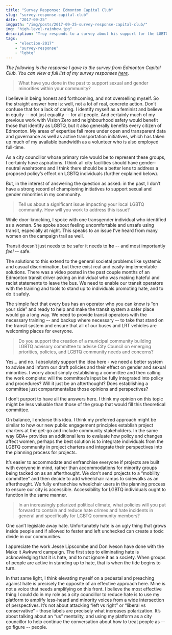 ```yaml
---
title: "Survey Response: Edmonton Capital Club"
slug: "survey-response-capital-club"
date: "2017-09-25"
imgpath: "/img/posts/2017-09-25-survey-response-capital-club/"
img: "high-level-rainbow.jpg"
description: "Troy responds to a survey about his support for the LGBTQ community"
tags: 
    - "election-2017"
    - "survey-response"
    - "lgbtq"
---
```


*The following is the response I gave to the survey from Edmonton Capital Club. You can view a full list of my survey responses [here](/survey-responses).*

> What have you done in the past to support sexual and gender minorities within your community?

I believe in being honest and forthcoming, and not overselling myself. So the straight answer here is: well, not a lot of real, concrete action. Don’t confuse that for a lack of caring. I identify myself as a feminist and believe in equity -- not just equality -- for all people. And certainly much of my previous work with Vision Zero and neighbourhood safety would benefit those that identify as LGBTQ, but it also generally benefits every citizen of Edmonton. My areas of expertise fall more under open and transparent data and governance as well as active transportation initiatives, which has taken up much of my available bandwidth as a volunteer who is also employed full-time.

As a city councillor whose primary role would be to represent these groups, I certainly have aspirations. I think all city facilities should have gender-neutral washrooms and I think there should be a better lens to address a proposed policy’s effect on LGBTQ individuals (further explained below).

But, in the interest of answering the question as asked: in the past, I don’t have a strong record of championing initiatives to support sexual and gender minorities in my community.

> Tell us about a significant issue impacting your local LGBTQ community. How will you work to address this issue?

While door-knocking, I spoke with one transgender individual who identified as a woman. She spoke about feeling uncomfortable and unsafe using transit, especially at night. This speaks to an issue I’ve heard from many women on the campaign trail as well.

Transit doesn’t just needs to be safer it needs to **be** -- and most importantly *feel* -- safe.

The solutions to this extend to the general societal problems like systemic and casual discrimination, but there exist real and easily-implementable solutions. There was a video posted in the past couple months of an Edmonton transit driver asking an individual who was making hateful and racist statements to leave the bus. We need to enable our transit operators with the training and tools to stand up to individuals promoting hate, and to do it safely.

The simple fact that every bus has an operator who you can know is “on your side” and ready to help and make the transit system a safer place would go a long way. We need to provide transit operators with the necessary training -- and backup where necessary -- to take that stand on the transit system and ensure that all of our buses and LRT vehicles are welcoming places for everyone.

> Do you support the creation of a municipal community building LGBTQ advisory committee to advise City Council on emerging
  priorities, policies, and LGBTQ community needs and concerns?

Yes… and no. I absolutely support the idea here - we need a better system to advise and inform our draft policies and their
effect on gender and sexual minorities. I worry about simply establishing a committee and then calling the work complete:
will the committee’s input be fully integrated into policy and procedures? Will it just be an afterthought? Does establishing
a committee just compartmentalize those opinions and perspectives?

I don’t purport to have all the answers here. I think my opinion on this topic might be less valuable than those of the
group that would fill this theoretical committee.

On balance, I endorse this idea. I think my preferred approach might be similar to how our new public engagement principles
establish project charters at the get-go and include community stakeholders. In the same way GBA+ provides an additional
lens to evaluate how policy and changes affect women, perhaps the best solution is to integrate individuals from the LGBTQ
community in project charters and integrate their perspectives into the planning process for projects.

It’s easier to accommodate and enfranchise everyone if projects are built with everyone in mind, rather than accommodations
for minority groups being tacked on as an afterthought. We don’t send projects to a “mobility committee” and then decide
to add wheelchair ramps to sidewalks as an afterthought. We fully enfranchise wheelchair users in the planning process
to ensure our city is accessible. Accessibility for LGBTQ individuals ought to function in the same manner.


> In an increasingly polarized political climate, what policies will you put forward to contain and reduce hate crimes and hate incidents in general and specifically for
  LGBTQ community members?

One can’t legislate away hate. Unfortunately hate is an ugly thing that grows inside people and if allowed to fester and
left unchecked can create a toxic divide in our communities.

I appreciate the work Jesse Lipscombe and Don Iveson have done with the Make it Awkward campaign. The first step to eliminating
hate is acknowledging that it is hate, and to not ignore it as a society. When groups of people are active in standing up to hate,
that is when the tide begins to turn.

In that same light, I think elevating myself on a pedestal and preaching against hate is precisely the opposite of an
effective approach here. Mine is not a voice that needs amplifying on this front. I believe the most effective thing I
could do in my role as a city councillor to reduce hate is to use my platform to amplify less-heard and minority voices
from a wide intersection of perspectives. It’s not about attacking “left vs right” or “liberal vs conservative” - those
labels are precisely what increases polarization. It’s about talking about an “us” mentality, and using my platform as a
city councillor to help continue the conversation about how to treat people as -- go figure -- people.


